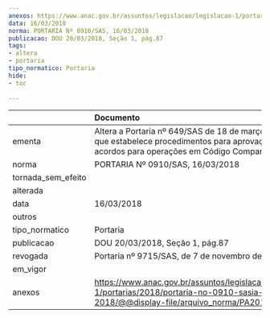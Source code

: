 ```yaml
---
anexos: https://www.anac.gov.br/assuntos/legislacao/legislacao-1/portarias/2018/portaria-no-0910-sasia-16-03-2018/@@display-file/arquivo_norma/PA2018-0910.pdf
data: 16/03/2018
norma: PORTARIA Nº 0910/SAS, 16/03/2018
publicacao: DOU 20/03/2018, Seção 1, pág.87
tags:
- altera
- portaria
tipo_normatico: Portaria
hide: 
- toc 
 
---
```


|                    | Documento                                                                                                                                              |
|:-------------------|:-------------------------------------------------------------------------------------------------------------------------------------------------------|
| ementa             | Altera a Portaria nº 649/SAS de 18 de março de 2016, que estabelece procedimentos para aprovação de acordos para operações em Código Compartilhado.    |
| norma              | PORTARIA Nº 0910/SAS, 16/03/2018                                                                                                                       |
| tornada_sem_efeito |                                                                                                                                                        |
| alterada           |                                                                                                                                                        |
| data               | 16/03/2018                                                                                                                                             |
| outros             |                                                                                                                                                        |
| tipo_normatico     | Portaria                                                                                                                                               |
| publicacao         | DOU 20/03/2018, Seção 1, pág.87                                                                                                                        |
| revogada           | Portaria nº 9715/SAS, de 7 de novembro de 2022.                                                                                                        |
| em_vigor           |                                                                                                                                                        |
| anexos             | https://www.anac.gov.br/assuntos/legislacao/legislacao-1/portarias/2018/portaria-no-0910-sasia-16-03-2018/@@display-file/arquivo_norma/PA2018-0910.pdf |